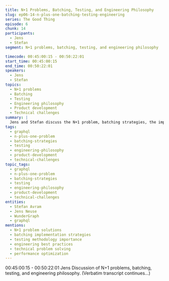 ```yaml
---
title: N+1 Problems, Batching, Testing, and Engineering Philosophy
slug: ep06-14-n-plus-one-batching-testing-engineering
series: The Good Thing
episode: 6
chunk: 14
participants:
  - Jens
  - Stefan
segment: N+1 problems, batching, testing, and engineering philosophy

timecode: 00:45:00:15 - 00:50:22:01
start_time: 00:45:00:15
end_time: 00:50:22:01
speakers:
  - Jens
  - Stefan
topics:
  - N+1 problems
  - Batching
  - Testing
  - Engineering philosophy
  - Product development
  - Technical challenges
summary: |
  Jens and Stefan discuss the N+1 problem, batching strategies, the importance of testing, and their overall engineering philosophy for building robust products.
tags:
  - graphql
  - n-plus-one-problem
  - batching-strategies
  - testing
  - engineering-philosophy
  - product-development
  - technical-challenges
topic_tags:
  - graphql
  - n-plus-one-problem
  - batching-strategies
  - testing
  - engineering-philosophy
  - product-development
  - technical-challenges
entities:
  - Stefan Avram
  - Jens Neuse
  - WunderGraph
  - graphql
mentions:
  - N+1 problem solutions
  - batching implementation strategies
  - testing methodology importance
  - engineering best practices
  - technical problem solving
  - performance optimization
---
```


00:45:00:15 - 00:50:22:01
Jens
Discussion of N+1 problems, batching, testing, and engineering philosophy. (Verbatim transcript continues...)